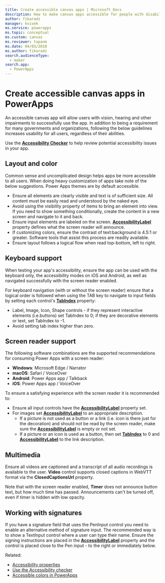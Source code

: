 ```yaml
---
title: Create accessible canvas apps | Microsoft Docs
description: How to make canvas apps accessible for people with disabilities
author: fikaradz
manager: kvivek
ms.service: powerapps
ms.topic: conceptual
ms.custom: canvas
ms.reviewer: tapanm
ms.date: 04/03/2018
ms.author: fikaradz
search.audienceType: 
  - maker
search.app: 
  - PowerApps
---
```

# Create accessible canvas apps in PowerApps
An accessible canvas app will allow users with vision, hearing and other impairments to successfully use the app.  In addition to being a requirement for many governments and organizations, following the below guidelines increases usability for all users, regardless of their abilities.

Use the **[Accessibility Checker](accessibility-checker.md)** to help review potential accessibility issues in your app. 

## Layout and color
Common sense and uncomplicated design helps apps be more accessible to all users.  When doing heavy customization of apps take note of the below suggestions.  Power Apps themes are by default accessible.
- Ensure all elements are clearly visible and text is of sufficient size.  All content must be easily read and understood by the naked eye.
- Avoid using the visibility property of items to bring an element into view.  If you need to show something conditionally, create the content in a new screen and navigate to it and back.
- Ensure input elements are labeled on the screen. **[AccessibilityLabel](controls/properties-accessibility.md)** property defines what the screen reader will announce.
- If customizing colors, ensure the contrast of text:background is 4.5:1 or greater.  Software tools that assist this process are readily available.
- Ensure layout follows a logical flow when read top-bottom, left to right.


## Keyboard support
When testing your app's accessibility, ensure the app can be used with the keyboard only, the accessibility modes on iOS and Android, as well as navigated successfully with the screen reader enabled.

For keyboard navigation (with or without the screen reader) ensure that a logical order is followed when using the TAB key to navigate to input fields by setting each control's **[TabIndex](controls/properties-accessibility.md)** property:
- Label, Image, Icon, Shape controls - if they represent interactive elements (i.e.buttons) set TabIndex to 0; if they are decorative elements or text, set TabIndex to -1.
- Avoid setting tab index higher than zero.

## Screen reader support
The following software combinations are the supported recommendations for consuming Power Apps with a screen reader:

- **Windows**: Microsoft Edge / Narrator
- **macOS**: Safari / VoiceOver
- **Android**: Power Apps app / Talkback
- **iOS**: Power Apps app / VoiceOver

To ensure a satisfying experience with the screen reader it is recommended to:

- Ensure all input controls have the **[AccessibilityLabel](controls/properties-accessibility.md)** property set.
- For images set **[AccessibilityLabel](controls/properties-accessibility.md)** to an appropriate description.
  - If a picture is not used as a button or a link (i.e. icon is there just for the decoration) and should not be read by the screen reader, make sure the **[AccessibilityLabel](controls/properties-accessibility.md)** is empty or not set.
  - If a picture or an icon is used as a button, then set **[TabIndex](controls/properties-accessibility.md)** to 0 and **[AccessibilityLabel](controls/properties-accessibility.md)** to the link description.


## Multimedia
Ensure all videos are captioned and a transcript of all audio recordings is available to the user.  **Video** control supports closed captions  in WebVTT format via the **ClosedCaptionsUrl** property.

Note that with the screen reader enabled, **Timer** does not announce button text, but how much time has passed.  Announcements can't be turned off, even if timer is hidden with low opacity.

## Working with signatures
If you have a signature field that uses the PenInput control you need to enable an alternative method of signature input.  The recommended way is to show a TextInput control where a user can type their name.  Ensure the signing instructions are placed in the **[AccessibilityLabel](controls/properties-accessibility.md)** property and the control is placed close to the Pen input - to the right or immediately below.



Related:
- [Accessibility properties](controls/properties-accessibility.md)
- [Use the Accessibility checker](accessibility-checker.md)
- [Accessible colors in PowerApps](accessible-apps-color.md)
